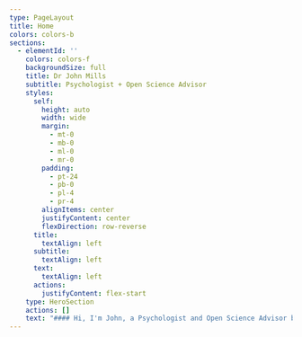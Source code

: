 ```yaml
---
type: PageLayout
title: Home
colors: colors-b
sections:
  - elementId: ''
    colors: colors-f
    backgroundSize: full
    title: Dr John Mills
    subtitle: Psychologist + Open Science Advisor
    styles:
      self:
        height: auto
        width: wide
        margin:
          - mt-0
          - mb-0
          - ml-0
          - mr-0
        padding:
          - pt-24
          - pb-0
          - pl-4
          - pr-4
        alignItems: center
        justifyContent: center
        flexDirection: row-reverse
      title:
        textAlign: left
      subtitle:
        textAlign: left
      text:
        textAlign: left
      actions:
        justifyContent: flex-start
    type: HeroSection
    actions: []
    text: "#### Hi, I'm John, a Psychologist and Open Science Advisor based between London and Rotterdam.\n\nI consider myself a problem solver and enjoy coming up with creative solutions. Some of my career highlights include:\n\n*   Creating the First Open Access Subject Repository for Sport, Exercise and Health related research called\_[SportRxiv,](https://www.sportrxiv.org/) so everyone around the world has freely available access to the latest research in my domain\n\n*   Forming the\_[Society for Transparency, Openness, and Reproducibilty in Kinesiology](https://www.tos-kin.org/)\_and to solve the problem of how to fund and manage SportRxiv. \n\nSome other problems I am currently working on include changing the academic culture around research integrity through open science at\_[Erasmus University Rotterdam](https://www.eur.nl/en), and figuring out how best to support online gamers with their mental health at\_[Play Aid](https://www.play-aid.org/).\n\nIf you have a problem that you think I can help with,\_[drop me an email](mailto:your-email@example.com).\n"
---
```

